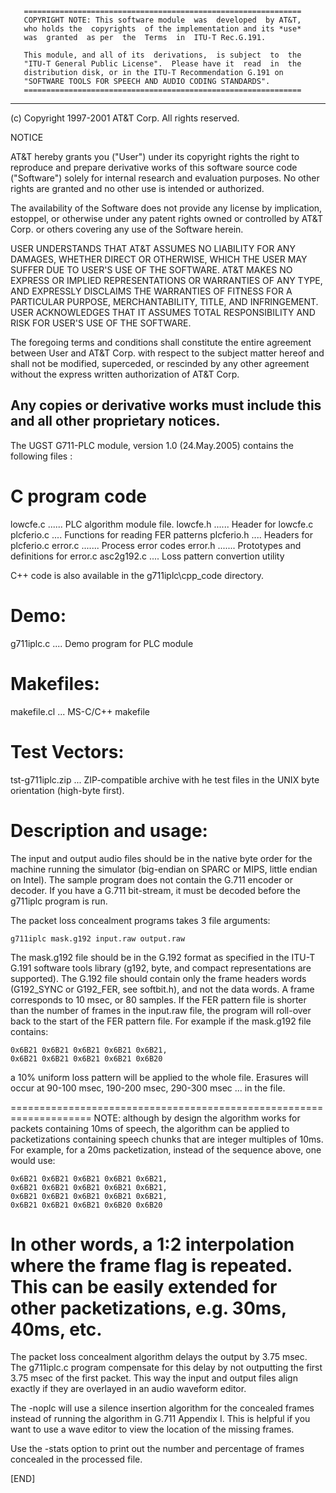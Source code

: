        ==============================================================
       COPYRIGHT NOTE: This software module  was  developed  by AT&T,
       who holds the  copyrights  of the implementation and its *use*
       was  granted  as per  the  Terms  in  ITU-T Rec.G.191.

       This module, and all of its  derivations,  is subject  to  the
       "ITU-T General Public License".  Please have it  read  in  the
       distribution disk, or in the ITU-T Recommendation G.191 on
       "SOFTWARE TOOLS FOR SPEECH AND AUDIO CODING STANDARDS".
       ==============================================================

----------------------------------------------------------------------
(c) Copyright 1997-2001 AT&T Corp.
All rights reserved.

NOTICE

AT&T hereby grants you ("User") under its copyright rights the right
to reproduce and prepare derivative works of this software source
code ("Software") solely for internal research and evaluation
purposes.  No other rights are granted and no other use is intended
or authorized.

The availability of the Software does not provide any license by
implication, estoppel, or otherwise under any patent rights owned or
controlled by AT&T Corp. or others covering any use of the Software
herein.

USER UNDERSTANDS THAT AT&T ASSUMES NO LIABILITY FOR ANY DAMAGES,
WHETHER DIRECT OR OTHERWISE, WHICH THE USER MAY SUFFER DUE TO USER'S
USE OF THE SOFTWARE.  AT&T MAKES NO EXPRESS OR IMPLIED
REPRESENTATIONS OR WARRANTIES OF ANY TYPE, AND EXPRESSLY DISCLAIMS
THE WARRANTIES OF FITNESS FOR A PARTICULAR PURPOSE, MERCHANTABILITY,
TITLE, AND INFRINGEMENT.  USER ACKNOWLEDGES THAT IT ASSUMES TOTAL
RESPONSIBILITY AND RISK FOR USER'S USE OF THE SOFTWARE.

The foregoing terms and conditions shall constitute the entire
agreement between User and AT&T Corp. with respect to the subject
matter hereof and shall not be modified, superceded, or rescinded by
any other agreement without the express written authorization of
AT&T Corp.

Any copies or derivative works must include this and all other
proprietary notices.
----------------------------------------------------------------------



The UGST G711-PLC module, version 1.0 (24.May.2005) contains the
following files :

C program code
===
lowcfe.c ...... PLC algorithm module file.
lowcfe.h ...... Header for lowcfe.c
plcferio.c .... Functions for reading FER patterns
plcferio.h .... Headers for plcferio.c
error.c ....... Process error codes
error.h ....... Prototypes and definitions for error.c
asc2g192.c .... Loss pattern convertion utility

C++ code is also available in the g711iplc\cpp_code directory.

Demo:
===
g711iplc.c .... Demo program for PLC module



Makefiles:
===
makefile.cl ... MS-C/C++ makefile

Test Vectors:
===
tst-g711iplc.zip ... ZIP-compatible archive with he test files in the
                     UNIX byte orientation (high-byte first).


Description and usage:
===

The input and output audio files should be in the native byte order
for the machine running the simulator (big-endian on SPARC or MIPS,
little endian on Intel). The sample program does not contain
the G.711 encoder or decoder. If you have a G.711 bit-stream,
it must be decoded before the g711iplc program is run.

The packet loss concealment programs takes 3 file arguments:

	g711iplc mask.g192 input.raw output.raw

The mask.g192 file should be in the G.192 format as specified in the
ITU-T G.191 software tools library (g192, byte, and compact
representations are supported). The G.192 file should contain only the
frame headers words (G192_SYNC or G192_FER, see softbit.h), and not
the data words.  A frame corresponds to 10 msec, or 80 samples. If the
FER pattern file is shorter than the number of frames in the input.raw
file, the program will roll-over back to the start of the FER pattern
file.  For example if the mask.g192 file contains:

	0x6B21 0x6B21 0x6B21 0x6B21 0x6B21,
	0x6B21 0x6B21 0x6B21 0x6B21 0x6B20

a 10% uniform loss pattern will be applied to the whole file. Erasures
will occur at 90-100 msec, 190-200 msec, 290-300 msec ... in the file.

====================================================================
NOTE: although by design the algorithm works for packets containing
10ms of speech, the algorithm can be applied to packetizations
containing speech chunks that are integer multiples of 10ms. For
example, for a 20ms packetization, instead of the sequence above, one
would use:

	0x6B21 0x6B21 0x6B21 0x6B21 0x6B21,
	0x6B21 0x6B21 0x6B21 0x6B21 0x6B21,
	0x6B21 0x6B21 0x6B21 0x6B21 0x6B21,
	0x6B21 0x6B21 0x6B21 0x6B20 0x6B20

In other words, a 1:2 interpolation where the frame flag is
repeated. This can be easily extended for other packetizations,
e.g. 30ms, 40ms, etc.
====================================================================

The packet loss concealment algorithm delays the output by 3.75
msec. The g711iplc.c program compensate for this delay by not outputting
the first 3.75 msec of the first packet. This way the input and output files
align exactly if they are overlayed in an audio waveform editor.

The -noplc will use a silence insertion algorithm for the concealed frames
instead of running the algorithm in G.711 Appendix I. This is helpful
if you want to use a wave editor to view the location of the missing frames.

Use the -stats option to print out the number and percentage of frames
concealed in the processed file.

[END]
